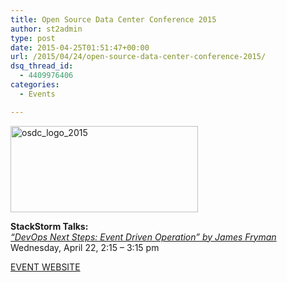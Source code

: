 ```yaml
---
title: Open Source Data Center Conference 2015
author: st2admin
type: post
date: 2015-04-25T01:51:47+00:00
url: /2015/04/24/open-source-data-center-conference-2015/
dsq_thread_id:
  - 4409976406
categories:
  - Events

---
```

<img loading="lazy" class="alignnone size-medium wp-image-2509" src="http://stackstorm.com/wp/wp-content/uploads/2015/02/osdc_logo_2015-300x138.png" alt="osdc_logo_2015" width="300" height="138" srcset="https://stackstorm.com/wp/wp-content/uploads/2015/02/osdc_logo_2015-300x138.png 300w, https://stackstorm.com/wp/wp-content/uploads/2015/02/osdc_logo_2015.png 500w" sizes="(max-width: 300px) 100vw, 300px" />

**StackStorm Talks:**  
<a href="https://www.netways.de/index.php?id=2577&L=1" target="_blank"><em>&#8220;DevOps Next Steps: Event Driven Operation&#8221; by James Fryman</em></a>  
Wednesday, April 22, 2:15 &#8211; 3:15 pm

<a href="http://www.netways.de/osdc" target="_blank">EVENT WEBSITE</a>